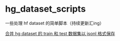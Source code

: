 # hg_dataset_scripts

一些处理 hf dataset 的简单脚本（持续更新汇ing）

[合并 hg dataset 的 train 和 test 数据集以 jsonl 格式保存](https://github.com/amulil/hg_dataset_scripts/blob/main/merge_train_test.py)
